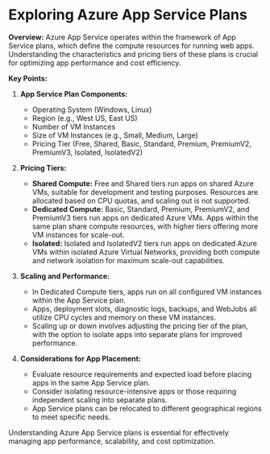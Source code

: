 # Exploring Azure App Service Plans

**Overview:**
Azure App Service operates within the framework of App Service plans, which define the compute resources for running web apps. Understanding the characteristics and pricing tiers of these plans is crucial for optimizing app performance and cost efficiency.

**Key Points:**

1. **App Service Plan Components:**
   - Operating System (Windows, Linux)
   - Region (e.g., West US, East US)
   - Number of VM Instances
   - Size of VM Instances (e.g., Small, Medium, Large)
   - Pricing Tier (Free, Shared, Basic, Standard, Premium, PremiumV2, PremiumV3, Isolated, IsolatedV2)

2. **Pricing Tiers:**
   - **Shared Compute:** Free and Shared tiers run apps on shared Azure VMs, suitable for development and testing purposes. Resources are allocated based on CPU quotas, and scaling out is not supported.
   - **Dedicated Compute:** Basic, Standard, Premium, PremiumV2, and PremiumV3 tiers run apps on dedicated Azure VMs. Apps within the same plan share compute resources, with higher tiers offering more VM instances for scale-out.
   - **Isolated:** Isolated and IsolatedV2 tiers run apps on dedicated Azure VMs within isolated Azure Virtual Networks, providing both compute and network isolation for maximum scale-out capabilities.

3. **Scaling and Performance:**
   - In Dedicated Compute tiers, apps run on all configured VM instances within the App Service plan.
   - Apps, deployment slots, diagnostic logs, backups, and WebJobs all utilize CPU cycles and memory on these VM instances.
   - Scaling up or down involves adjusting the pricing tier of the plan, with the option to isolate apps into separate plans for improved performance.

4. **Considerations for App Placement:**
   - Evaluate resource requirements and expected load before placing apps in the same App Service plan.
   - Consider isolating resource-intensive apps or those requiring independent scaling into separate plans.
   - App Service plans can be relocated to different geographical regions to meet specific needs.

Understanding Azure App Service plans is essential for effectively managing app performance, scalability, and cost optimization.

